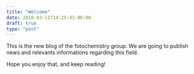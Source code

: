 ```yaml
---
title: "Welcome"
date: 2018-03-11T14:25:43-06:00
draft: true
type: "post"
---
```


This is the new blog of the fotochemistry group. We are going to publish news
and relevants informations regarding this field.

Hope you enjoy that, and keep reading!
